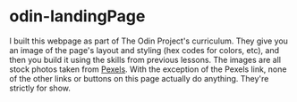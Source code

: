 # odin-landingPage
<p>I built this webpage as part of The Odin Project's curriculum. They give you an image of the page's layout and styling (hex codes for colors, etc), and then you build it using the skills from previous lessons. The images are all stock photos taken from <a href="https://www.pexels.com/">Pexels</a>. With the exception of the Pexels link, none of the other links or buttons on this page actually do anything. They're strictly for show.</p>
